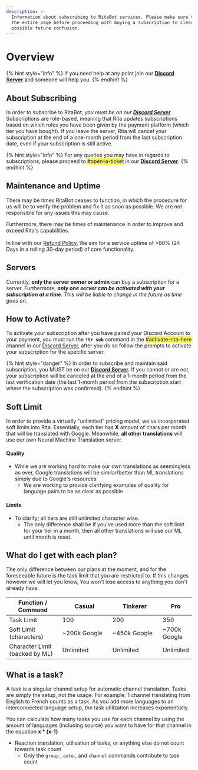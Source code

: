 ```yaml
---
description: >-
  Information about subscribing to RitaBot services. Please make sure to read
  the entire page before proceeding with buying a subscription to clear up any
  possible future confusion.
---
```


# Overview

{% hint style="info" %}
If you need help at any point join our [**Discord Server**](https://discord.gg/mgNR64R) and someone will help you.
{% endhint %}

## About Subscribing

In order to subscribe to RitaBot, _you must be on our_ [_**Discord Server**_](https://discord.gg/mgNR64R)_._  Subscriptions are role-based, meaning that Rita updates subscriptions based on which roles you have been given by the payment platform (which tier you have bought). If you leave the server, Rita will cancel your subscription at the end of a one-month period from the last subscription date, even if your subscription is still active.&#x20;

{% hint style="info" %}
For any queries you may have in regards to subscriptions, please proceed to <mark style="color:blue;">#open-a-ticket</mark> in our [**Discord Server**](https://discord.gg/mgNR64R).
{% endhint %}

## Maintenance and Uptime

There may be times RitaBot ceases to function, in which the procedure for us will be to verify the problem and fix it as soon as possible. We are not responsible for any issues this may cause.&#x20;

Furthermore, there may be times of maintenance in order to improve and exceed Rita's capabilities.\
\
In line with our [Refund Policy](../policys/refund-policy.md), We aim for a service uptime of >80% (24 Days in a rolling 30-day period) of core functionality.

## Servers

Currently, **only the server owner or admin** can buy a subscription for a server. Furthermore, _**only one server can be activated with your subscription at a time**_. This _will be liable to change in the future as time goes on_.

## How to Activate?

To activate your subscription after you have paired your Discord Account to your payment, you must run the **`!tr sub`** command in the <mark style="color:blue;">#activate-rita-here</mark> channel in our [Discord Server](https://discord.gg/mgNR64R), after you do so follow the prompts to activate your subscription for the specific server.

{% hint style="danger" %}
In order to subscribe and maintain said subscription, you MUST be on our [**Discord Server**](https://discord.gg/mgNR64R)**.** If you cannot or are not, your subscription will be canceled at the end of a 1-month period from the last verification date (the last 1-month period from the subscription start where the subscription was confirmed).
{% endhint %}

## Soft Limit&#x20;

In order to provide a virtually "unlimited" pricing model, we've incorporated soft limits into Rita. Essentially, each tier has **X** amount of chars per month that will be translated with Google. Meanwhile, **all other translations** will use our own Neural Machine Translation server.

#### Quality

* While we are working hard to make our own translations as seemingless as ever, Google translations will be similar/better than ML translations simply due to Google's resources
  * We are working to provide clarifying examples of quality for language pairs to be as clear as possible

#### Limits

* To clarify; all tiers are still unlimited character wise.
  * The only difference shall be if you've used more than the soft limit for your tier in a month, then all other translations will use our ML until month is reset.

## What do I get with each plan?

The only difference between our plans at the moment, and for the foreseeable future is the task limit that you are restricted to. If this changes however we will let you know, You won't lose access to anything you don't already have.&#x20;

<table><thead><tr><th width="150">Function / Command</th><th width="150">Casual</th><th width="150">Tinkerer</th><th>Pro</th></tr></thead><tbody><tr><td>Task Limit</td><td>100</td><td>200</td><td>350</td></tr><tr><td>Soft Limit (characters)</td><td>~200k Google</td><td>~450k Google</td><td>~700k Google<br></td></tr><tr><td>Character Limit (backed by ML)</td><td>Unlimited</td><td>Unlimited</td><td>Unlimited</td></tr></tbody></table>

## What is a task?

A task is a singular channel setup for automatic channel translation. Tasks are simply the setup, not the usage. For example; 1 channel translating from English to French counts as a task. As you add more languages to an interconnected language setup, the task utilization increases exponentially.&#x20;

You can calculate how many tasks you use for each channel by using the amount of languages (including source) you want to have for that channel in the equation **x \* (x-1)**&#x20;

* Reaction translation, utilisation of tasks, or anything else do not count towards task count
  * Only the `group` , `auto` , and `channel` commands contribute to task count

####

